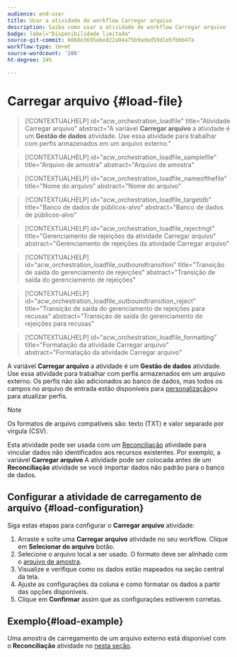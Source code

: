 ```yaml
---
audience: end-user
title: Usar a atividade do workflow Carregar arquivo
description: Saiba como usar a atividade de workflow Carregar arquivo
badge: label="Disponibilidade limitada"
source-git-commit: 6068e3695ebed22a94a75b9aded59d1e5fb6b47a
workflow-type: tm+mt
source-wordcount: '286'
ht-degree: 34%

---
```


# Carregar arquivo {#load-file}

>[!CONTEXTUALHELP]
>id="acw_orchestration_loadfile"
>title="Atividade Carregar arquivo"
>abstract="A variável **Carregar arquivo** a atividade é um **Gestão de dados** atividade. Use essa atividade para trabalhar com perfis armazenados em um arquivo externo."

>[!CONTEXTUALHELP]
>id="acw_orchestration_loadfile_samplefile"
>title="Arquivo de amostra"
>abstract="Arquivo de amostra"

>[!CONTEXTUALHELP]
>id="acw_orchestration_loadfile_nameofthefile"
>title="Nome do arquivo"
>abstract="Nome do arquivo"

>[!CONTEXTUALHELP]
>id="acw_orchestration_loadfile_targetdb"
>title="Banco de dados de públicos-alvo"
>abstract="Banco de dados de públicos-alvo"

>[!CONTEXTUALHELP]
>id="acw_orchestration_loadfile_rejectmgt"
>title="Gerenciamento de rejeições da atividade Carregar arquivo"
>abstract="Gerenciamento de rejeições da atividade Carregar arquivo"

>[!CONTEXTUALHELP]
>id="acw_orchestration_loadfile_outboundtransition"
>title="Transição de saída do gerenciamento de rejeições"
>abstract="Transição de saída do gerenciamento de rejeições"

>[!CONTEXTUALHELP]
>id="acw_orchestration_loadfile_outboundtransition_reject"
>title="Transição de saída do gerenciamento de rejeições para recusas"
>abstract="Transição de saída do gerenciamento de rejeições para recusas"

>[!CONTEXTUALHELP]
>id="acw_orchestration_loadfile_formatting"
>title="Formatação da atividade Carregar arquivo"
>abstract="Formatação da atividade Carregar arquivo"


A variável **Carregar arquivo** a atividade é um **Gestão de dados** atividade. Use essa atividade para trabalhar com perfis armazenados em um arquivo externo. Os perfis não são adicionados ao banco de dados, mas todos os campos no arquivo de entrada estão disponíveis para [personalização](../../personalization/gs-personalization.md)ou para atualizar perfis.


>[!NOTE]
>Os formatos de arquivo compatíveis são: texto (TXT) e valor separado por vírgula (CSV).


Esta atividade pode ser usada com um [Reconciliação](reconciliation.md) atividade para vincular dados não identificados aos recursos existentes. Por exemplo, a variável **Carregar arquivo** A atividade pode ser colocada antes de um **Reconciliação** atividade se você importar dados não padrão para o banco de dados.


## Configurar a atividade de carregamento de arquivo {#load-configuration}

Siga estas etapas para configurar o **Carregar arquivo** atividade:


1. Arraste e solte uma **Carregar arquivo** atividade no seu workflow. Clique em **Selecionar do arquivo** botão.
1. Selecione o arquivo local a ser usado. O formato deve ser alinhado com o [arquivo de amostra](../../audience/file-audience.md#sample-file).
1. Visualize e verifique como os dados estão mapeados na seção central da tela.
1. Ajuste as configurações da coluna e como formatar os dados a partir das opções disponíveis.
1. Clique em **Confirmar** assim que as configurações estiverem corretas.

## Exemplo{#load-example}

Uma amostra de carregamento de um arquivo externo está disponível com o **Reconciliação** atividade no [nesta seção](reconciliation.md#example).